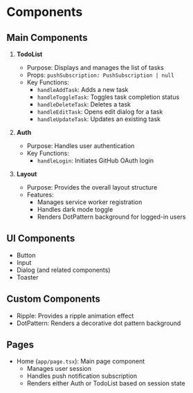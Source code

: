 # Components

## Main Components

1. **TodoList**
   - Purpose: Displays and manages the list of tasks
   - Props: `pushSubscription: PushSubscription | null`
   - Key Functions:
     - `handleAddTask`: Adds a new task
     - `handleToggleTask`: Toggles task completion status
     - `handleDeleteTask`: Deletes a task
     - `handleEditTask`: Opens edit dialog for a task
     - `handleUpdateTask`: Updates an existing task

2. **Auth**
   - Purpose: Handles user authentication
   - Key Functions:
     - `handleLogin`: Initiates GitHub OAuth login

3. **Layout**
   - Purpose: Provides the overall layout structure
   - Features:
     - Manages service worker registration
     - Handles dark mode toggle
     - Renders DotPattern background for logged-in users

## UI Components

- Button
- Input
- Dialog (and related components)
- Toaster

## Custom Components

- Ripple: Provides a ripple animation effect
- DotPattern: Renders a decorative dot pattern background

## Pages

- Home (`app/page.tsx`): Main page component
  - Manages user session
  - Handles push notification subscription
  - Renders either Auth or TodoList based on session state